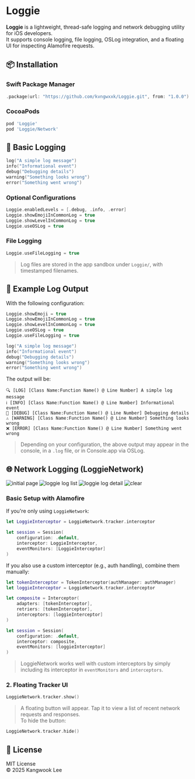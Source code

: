 # Loggie

**Loggie** is a lightweight, thread-safe logging and network debugging utility for iOS developers.  
It supports console logging, file logging, OSLog integration, and a floating UI for inspecting Alamofire requests.



## 📦 Installation

### Swift Package Manager

```swift
.package(url: "https://github.com/kvngwxxk/Loggie.git", from: "1.0.0")
```

### CocoaPods

```ruby
pod 'Loggie'
pod 'Loggie/Network'
```



## 🚀 Basic Logging

```swift
log("A simple log message")
info("Informational event")
debug("Debugging details")
warning("Something looks wrong")
error("Something went wrong")
```



### Optional Configurations

```swift
Loggie.enabledLevels = [.debug, .info, .error]
Loggie.showEmojiInCommonLog = true
Loggie.showLevelInCommonLog = true
Loggie.useOSLog = true
```

### File Logging

```swift
Loggie.useFileLogging = true
```

> Log files are stored in the app sandbox under `Loggie/`, with timestamped filenames.



## 🧪 Example Log Output

With the following configuration:

```swift
Loggie.showEmoji = true
Loggie.showEmojiInCommonLog = true
Loggie.showLevelInCommonLog = true
Loggie.useOSLog = true
Loggie.useFileLogging = true

log("A simple log message")
info("Informational event")
debug("Debugging details")
warning("Something looks wrong")
error("Something went wrong")
```

The output will be:

```text
🔍 [LOG] [Class Name:Function Name() @ Line Number] A simple log message
ℹ️ [INFO] [Class Name:Function Name() @ Line Number] Informational event
🐞 [DEBUG] [Class Name:Function Name() @ Line Number] Debugging details
⚠️ [WARNING] [Class Name:Function Name() @ Line Number] Something looks wrong
❌ [ERROR] [Class Name:Function Name() @ Line Number] Something went wrong
```

> Depending on your configuration, the above output may appear in the console, in a `.log` file, or in Console.app via OSLog.



## 🌐 Network Logging (LoggieNetwork)

![initial page](https://postfiles.pstatic.net/MjAyNTA2MDlfMjM5/MDAxNzQ5NDU2MjMzMTEx.g_YRKc2wIDytk8EtvUYSvejTIzbvhPX9AKsXLC6v99Mg.bNYRo4-JwAPzd2q-07HyYMkg6erQKQYaGpehaO6rJgQg.PNG/IMG_0114.PNG?type=w466)
![loggie log list](https://postfiles.pstatic.net/MjAyNTA2MDlfMjkg/MDAxNzQ5NDU2MjMzMTUx.LlgMhbVkRhnkYT-0HMP9aQzocOFCuDJzKYbI1_FiInsg.tfLygOaz_Xk8krTi628j88ayVitCBgatlHM268yK3h0g.PNG/IMG_0115.PNG?type=w466)
![loggie log detail](https://postfiles.pstatic.net/MjAyNTA2MDlfMTg5/MDAxNzQ5NDU2MjMzMTYx.kP3ab48BUvGAEWVcdr5ROmeBra2jhnTO978KcI0YNS8g.o0YKFgFpNo0CmF0braIh29ZzGMtf7n23ylnv9rS38pcg.PNG/IMG_0117.PNG?type=w466)
![clear](https://postfiles.pstatic.net/MjAyNTA2MDlfMjY0/MDAxNzQ5NDU2MjMzMTYw.Pw7JCYnLUesSABMxI6Wo70nQLC6Xzgpsz20ScQVYeYQg.J12pcftms3FL9n80DAE8mVeY5WJzQ0rGLdNVNS7n65Ug.PNG/IMG_0116.PNG?type=w466)

### Basic Setup with Alamofire

If you're only using `LoggieNetwork`:

```swift
let LoggieInterceptor = LoggieNetwork.tracker.interceptor

let session = Session(
    configuration: .default,
    interceptor: LoggieInterceptor,
    eventMonitors: [LoggieInterceptor]
)
```

If you also use a custom interceptor (e.g., auth handling), combine them manually:

```swift
let tokenInterceptor = TokenInterceptor(authManager: authManager)
let loggieInterceptor = LoggieNetwork.tracker.interceptor

let composite = Interceptor(
    adapters: [tokenInterceptor],
    retriers: [tokenInterceptor],
    interceptors: [loggieInterceptor]
)

let session = Session(
    configuration: .default,
    interceptor: composite,
    eventMonitors: [loggieInterceptor]
)
```

> LoggieNetwork works well with custom interceptors by simply including its interceptor in `eventMonitors` and `interceptors`.


### 2. Floating Tracker UI

```swift
LoggieNetwork.tracker.show()
```

> A floating button will appear. Tap it to view a list of recent network requests and responses.  
> To hide the button:

```swift
LoggieNetwork.tracker.hide()
```



## 📄 License

MIT License  
© 2025 Kangwook Lee
